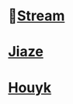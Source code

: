  # :unicorn:[Stream](https://github.com/stream12138)

 # [Jiaze](https://github.com/jiaze3303)

 # [Houyk](https://github.com/Houyk11)
